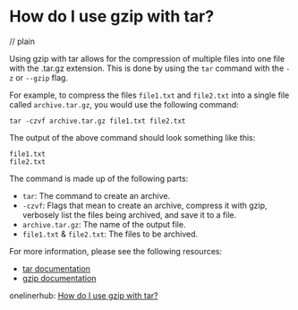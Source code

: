 # How do I use gzip with tar?
// plain

Using gzip with tar allows for the compression of multiple files into one file with the .tar.gz extension. This is done by using the `tar` command with the `-z` or `--gzip` flag.

For example, to compress the files `file1.txt` and `file2.txt` into a single file called `archive.tar.gz`, you would use the following command:

```
tar -czvf archive.tar.gz file1.txt file2.txt
```

The output of the above command should look something like this:

```
file1.txt
file2.txt
```

The command is made up of the following parts:

* `tar`: The command to create an archive.
* `-czvf`: Flags that mean to create an archive, compress it with gzip, verbosely list the files being archived, and save it to a file.
* `archive.tar.gz`: The name of the output file.
* `file1.txt` & `file2.txt`: The files to be archived.

For more information, please see the following resources:

* [tar documentation](https://www.gnu.org/software/tar/manual/tar.html)
* [gzip documentation](https://www.gnu.org/software/gzip/manual/gzip.html)

onelinerhub: [How do I use gzip with tar?](https://onelinerhub.com/cli-tar/how-do-i-use-gzip-with-tar)